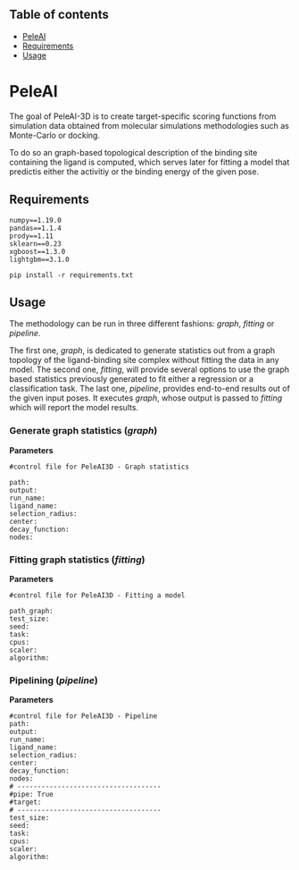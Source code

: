 ## Table of contents
* [PeleAI](#PeleAI)
* [Requirements](##Requirements)
* [Usage](#Usage)

# PeleAI

The goal of PeleAI-3D is to create target-specific scoring functions from simulation data obtained from molecular simulations methodologies such as Monte-Carlo or docking.

To do so an graph-based topological description of the binding site containing the ligand is computed, which serves later for fitting a model that predictis either the activitiy or the binding energy of the given pose. 

## Requirements

```
numpy==1.19.0
pandas==1.1.4
prody==1.11
sklearn==0.23
xgboost==1.3.0
lightgbm==3.1.0
```

`pip install -r requirements.txt`

## Usage

The methodology can be run in three different fashions: _graph_, _fitting_ or _pipeline_. 

The first one, _graph_, is dedicated to generate statistics out from a graph topology of the ligand-binding site complex without fitting the data in any model. The second one, _fitting_, will provide several options to use the graph based statistics previously generated to fit either a regression or a classification task.
The last one, _pipeline_, provides end-to-end results out of the given input poses. It executes _graph_, whose output is passed to _fitting_ which will report the model results.

### Generate graph statistics (_graph_)

**Parameters**

```
#control file for PeleAI3D - Graph statistics

path: 
output: 
run_name: 
ligand_name: 
selection_radius: 
center: 
decay_function:
nodes: 
``` 

### Fitting graph statistics (_fitting_)

**Parameters**

```
#control file for PeleAI3D - Fitting a model

path_graph: 
test_size:
seed: 
task: 
cpus: 
scaler: 
algorithm: 
``` 

### Pipelining (_pipeline_)

**Parameters**

```
#control file for PeleAI3D - Pipeline
path: 
output: 
run_name: 
ligand_name: 
selection_radius: 
center: 
decay_function:
nodes: 
# ------------------------------------
#pipe: True
#target: 
# ------------------------------------
test_size: 
seed: 
task: 
cpus: 
scaler: 
algorithm: 
``` 

